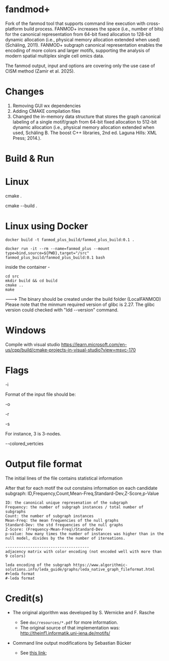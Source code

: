 # fandmod+
Fork of the fanmod tool that supports command line execution with cross-platform build process. 
FANMOD+ increases the space (i.e., number of bits) for the canonical representation from 64-bit fixed allocation to 128-bit dynamic allocation (i.e., physical memory allocation extended when used) (Schäling, 2011). 
FANMOD+ subgraph canonical representation enables the encoding of more colors and larger motifs, supporting the analysis of modern spatial multiplex single cell omics data.

The fanmod output, input and options are covering only the use case of CISM method (Zamir et al. 2025).

# Changes
1. Removing GUI wx dependencies
2. Adding CMAKE compilation files
3. Changed the in-memory data structure that stores the graph canonical labeling of a single motif/graph from 64-bit fixed allocation to 512-bit dynamic allocation (i.e., physical memory allocation extended when used, Schäling B. The boost C++ libraries, 2nd ed. Laguna Hills: XML Press; 2014.).


# Build & Run

# Linux
cmake .

cmake --build .

# Linux using Docker

    docker build -t fanmod_plus_build/fanmod_plus_build:0.1 .

    docker run -it --rm --name=fanmod_plus --mount type=bind,source=${PWD},target="/src" fanmod_plus_build/fanmod_plus_build:0.1 bash

inside the container -

    cd src
    mkdir build && cd build
    cmake ..
    make

---> The binary should be created under the build folder (LocalFANMOD)
Please note that the minmum required version of glibc is 2.27.
The glibc version could checked with "ldd --version" command.


# Windows
Compile with visual studio
https://learn.microsoft.com/en-us/cpp/build/cmake-projects-in-visual-studio?view=msvc-170

# Flags

-i <path to input graph file>

Format of the input file should be:
<left node id> <right node id> <left node color> <right node color>

-o <path to output file>

-r <number of null graphs iterations>

-s <size of motif>

For instance, 3 is 3-nodes.

--colored_vertcies <colored vertices>

# Output file format
The initial lines of the file contains statistical information

After that for each motif the out constains information on each candidate subgraph:
    ID,Frequency,Count,Mean-Freq,Standard-Dev,Z-Score,p-Value

    ID: the canonical unique represenation of the subgraph
    Frequency: the number of subgraph instances / total number of subgraphs
    Count: the number of subgraph instances
    Mean-Freq: the mean frequencies of the null graphs
    Standard-Dev: the std frequencies of the null graphs
    Z-Score: (Frequency-Mean-Freq)/Standard-Dev
    p-value: how many times the number of instances was higher than in the null model, divides by the the number of itereations.

    -------------------------------------
    adjacency matrix with color encoding (not encoded well with more than 9 colors)

    leda encoding of the subgraph https://www.algorithmic-solutions.info/leda_guide/graphs/leda_native_graph_fileformat.html
    #+leda format
    #-leda format



# Credit(s)

* The original algorithm was developed by S. Wernicke and F. Rasche
    * See `doc/resources/*.pdf` for more information.
    * The original source of that implementation was: http://theinf1.informatik.uni-jena.de/motifs/

* Command line output modifications by Sebastian Bücker
    * See [this link](https://github.com/gabbage/fanmod-cmd);
